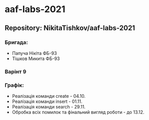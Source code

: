 # aaf-labs-2021

## Repository: NikitaTishkov/aaf-labs-2021

### Бригада:
  * Папуча Нікіта ФБ-93
  * Тішков Микита ФБ-93
  
### Варінт 9

### Графік:
  * Реалізація команди create - 04.10.
  * Реалізація команди insert - 01.11.
  * Реалізація команди search - 29.11.
  * Обробка всіх помилок та фінальний вигляд роботи - до 13.12.
